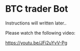 # BTC trader Bot

Instructions will written later..

Please watch the following video:

https://youtu.be/JFi2uYvV-Pg